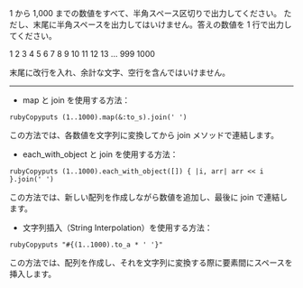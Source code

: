 1 から 1,000 までの数値をすべて、半角スペース区切りで出力してください。
ただし、末尾に半角スペースを出力してはいけません。答えの数値を 1 行で出力してください。

1 2 3 4 5 6 7 8 9 10 11 12 13 ... 999 1000

末尾に改行を入れ、余計な文字、空行を含んではいけません。

----------------------
- map と join を使用する方法：
```
rubyCopyputs (1..1000).map(&:to_s).join(' ')
```

この方法では、各数値を文字列に変換してから join メソッドで連結します。

- each_with_object と join を使用する方法：
```
rubyCopyputs (1..1000).each_with_object([]) { |i, arr| arr << i }.join(' ')
```
この方法では、新しい配列を作成しながら数値を追加し、最後に join で連結します。

- 文字列插入（String Interpolation）を使用する方法：
```
rubyCopyputs "#{(1..1000).to_a * ' '}"
```
この方法では、配列を作成し、それを文字列に変換する際に要素間にスペースを挿入します。



